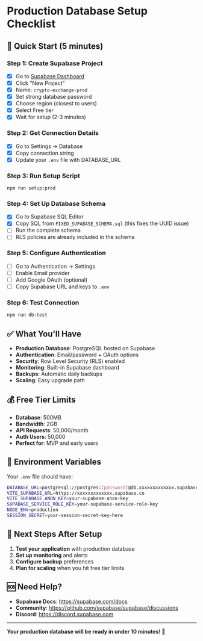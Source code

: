# Production Database Setup Checklist

## 🚀 Quick Start (5 minutes)

### **Step 1: Create Supabase Project**
- [x] Go to [Supabase Dashboard](https://supabase.com/dashboard)
- [x] Click "New Project"
- [x] Name: `crypto-exchange-prod`
- [x] Set strong database password
- [x] Choose region (closest to users)
- [x] Select Free tier
- [x] Wait for setup (2-3 minutes)

### **Step 2: Get Connection Details**
- [x] Go to Settings → Database
- [x] Copy connection string
- [x] Update your `.env` file with DATABASE_URL

### **Step 3: Run Setup Script**
```bash
npm run setup:prod
```

### **Step 4: Set Up Database Schema**
- [x] Go to Supabase SQL Editor
- [x] Copy SQL from `FIXED_SUPABASE_SCHEMA.sql` (this fixes the UUID issue)
- [ ] Run the complete schema
- [ ] RLS policies are already included in the schema

### **Step 5: Configure Authentication**
- [ ] Go to Authentication → Settings
- [ ] Enable Email provider
- [ ] Add Google OAuth (optional)
- [ ] Copy Supabase URL and keys to `.env`

### **Step 6: Test Connection**
```bash
npm run db:test
```

## ✅ What You'll Have

- **Production Database**: PostgreSQL hosted on Supabase
- **Authentication**: Email/password + OAuth options
- **Security**: Row Level Security (RLS) enabled
- **Monitoring**: Built-in Supabase dashboard
- **Backups**: Automatic daily backups
- **Scaling**: Easy upgrade path

## 💰 Free Tier Limits

- **Database**: 500MB
- **Bandwidth**: 2GB
- **API Requests**: 50,000/month
- **Auth Users**: 50,000
- **Perfect for**: MVP and early users

## 🔧 Environment Variables

Your `.env` file should have:
```bash
DATABASE_URL=postgresql://postgres:[password]@db.xxxxxxxxxxxxx.supabase.co:5432/postgres
VITE_SUPABASE_URL=https://xxxxxxxxxxxxx.supabase.co
VITE_SUPABASE_ANON_KEY=your-supabase-anon-key
SUPABASE_SERVICE_ROLE_KEY=your-supabase-service-role-key
NODE_ENV=production
SESSION_SECRET=your-session-secret-key-here
```

## 🎯 Next Steps After Setup

1. **Test your application** with production database
2. **Set up monitoring** and alerts
3. **Configure backup** preferences
4. **Plan for scaling** when you hit free tier limits

## 🆘 Need Help?

- **Supabase Docs**: https://supabase.com/docs
- **Community**: https://github.com/supabase/supabase/discussions
- **Discord**: https://discord.supabase.com

---

**Your production database will be ready in under 10 minutes! 🎉** 
